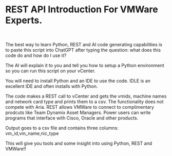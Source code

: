 #
<h1>REST API Introduction For VMWare Experts.</h1> <br>

   The best way to learn Python, REST and AI code generating capabilities
   is to paste this script into ChatGPT after typing the question:  what does
   this code do and how do I use it?  <br>
   
   The AI will explain it to you and tell you how to setup a Python environment
   so you can run this script on your vCenter.<br>

   You will need to install Python and an IDE to use the code.  IDLE is an
   excellent IDE and often installs with Python.<br>

   The code makes a REST call to vCenter and gets the vmids, machine names and
   network card type and prints them to a csv.  The functionality does not
   compete with Aria.  REST allows VMWare to connect to complimentary prodcuts
   like Team Dynamix Asset Managers.  Power users can write programs that
   interface with Cisco, Oracle and other products.  <br>

   Output goes to a csv file and contains three columns:  vm_id,vm_name,nic_type<br>
   
   This will give you tools and some insight into using Python, REST and VMWare!!

